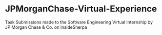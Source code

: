 # JPMorganChase-Virtual-Experience
Task Submissions made to the Software Engineering Virtual Internship by JP Morgan Chase &amp; Co. on InsideSherpa
